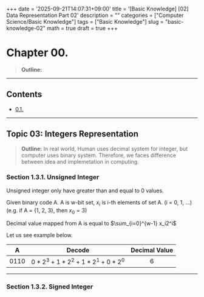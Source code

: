 +++
date = '2025-09-21T14:07:31+09:00'
title = '[Basic Knowledge] [02] Data Representation Part 02'
description = ""
categories = ["Computer Science/Basic Knowledge"]
tags = ["Basic Knowledge"]
slug = "basic-knowledge-02"
math = true
draft = true
+++

# Chapter 00. 

> **Outline:**

---

## Contents

- [0.1.]() 

---

## Topic 03: Integers Representation

> **Outline:** In real world, Human uses decimal system for integer, but computer uses binary system. Therefore, we faces difference between idea and implemetation in computing.

### Section 1.3.1. Unsigned Integer

Unsigned integer only have greater than and equal to 0 values. 

Given binary code A. A is w-bit set, $x_i$ is i-th elements of set A. (i = 0, 1, ...) (e.g. if A = {1, 2, 3}, then $x_0 = 3$)

Decimal value mapped from A is equal to $\sum_{i=0}^{w-1} x_i2^i$

Let us see example below.

| A | Decode | Decimal Value |
|:-:|:------:|:-------------:|
|0110| $0*2^3 + 1*2^2 + 1*2^1 + 0*2^0$ | 6|

---

### Section 1.3.2. Signed Integer